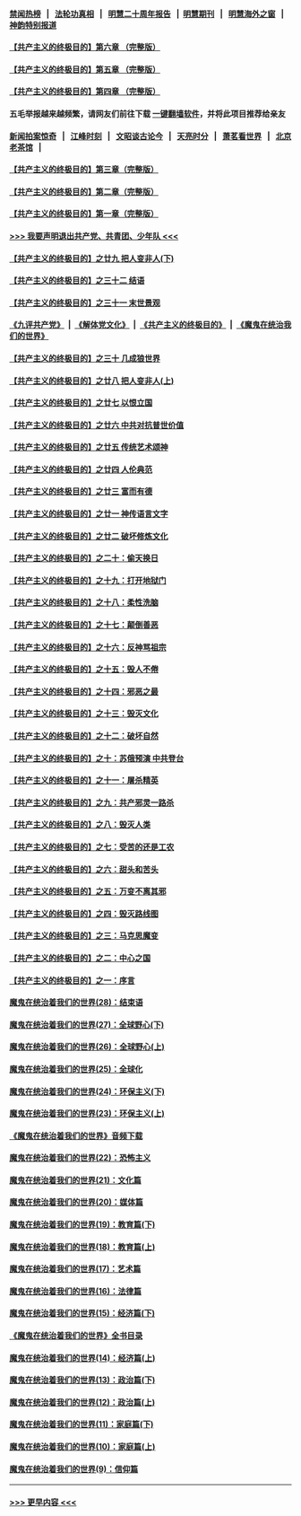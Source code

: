 #### [禁闻热榜](热点新闻.md?=0)  &nbsp;&nbsp;|&nbsp;&nbsp; [法轮功真相](https://github.com/gfw-breaker/truth/blob/master/README.md?=0) &nbsp;&nbsp;|&nbsp;&nbsp; [明慧二十周年报告](https://github.com/gfw-breaker/mh-reports/blob/master/README.md?=0) &nbsp;&nbsp;|&nbsp;&nbsp;[明慧期刊](https://github.com/gfw-breaker/mh-qikan) &nbsp;&nbsp;|&nbsp;&nbsp; [明慧海外之窗](https://github.com/gfw-breaker/mh-news/blob/master/README.md?=0) &nbsp;&nbsp;|&nbsp;&nbsp; [神韵特别报道](https://github.com/gfw-breaker/mh-news/blob/master/shenyun.md?=0)
#### [【共产主义的终极目的】第六章 （完整版）](../pages/nsc422/n11428913.md?t=02270631) 
#### [【共产主义的终极目的】第五章 （完整版）](../pages/nsc422/n11428912.md?t=02270631) 
#### [【共产主义的终极目的】第四章 （完整版）](../pages/nsc422/n11428907.md?t=02270631) 
#### 五毛举报越来越频繁，请网友们前往下载 [一键翻墙软件](https://github.com/gfw-breaker/ssr-accounts)，并将此项目推荐给亲友
#### [新闻拍案惊奇](https://github.com/gfw-breaker/banned-news/blob/master/pages/link4.md) &nbsp;&nbsp;|&nbsp;&nbsp; [江峰时刻](https://github.com/gfw-breaker/banned-news/blob/master/pages/link4.md) &nbsp;&nbsp;|&nbsp;&nbsp; [文昭谈古论今](https://github.com/gfw-breaker/banned-news/blob/master/pages/link4.md) &nbsp;&nbsp;|&nbsp;&nbsp; [天亮时分](https://github.com/gfw-breaker/banned-news/blob/master/pages/link4.md) &nbsp;&nbsp;|&nbsp;&nbsp; [萧茗看世界](https://github.com/gfw-breaker/banned-news/blob/master/pages/link4.md) &nbsp;&nbsp;|&nbsp;&nbsp; [北京老茶馆](https://github.com/gfw-breaker/banned-news/blob/master/pages/link4.md) &nbsp;&nbsp;|&nbsp;&nbsp; 
#### [【共产主义的终极目的】第三章（完整版）](../pages/nsc422/n11428848.md?t=02270631) 
#### [【共产主义的终极目的】第二章（完整版）](../pages/nsc422/n11428831.md?t=02270631) 
#### [【共产主义的终极目的】第一章（完整版）](../pages/nsc422/n11417651.md?t=02270631) 
#### [>>> 我要声明退出共产党、共青团、少年队 <<<](https://github.com/begood0513/goodnews/blob/master/quit/letter.md) 
#### [【共产主义的终极目的】之廿九 把人变非人(下)](../pages/nsc422/n11344140.md?t=02270631) 
#### [【共产主义的终极目的】之三十二 结语](../pages/nsc422/n11360535.md?t=02270631) 
#### [【共产主义的终极目的】之三十一 末世景观](../pages/nsc422/n11351129.md?t=02270631) 
#### [《九评共产党》](https://github.com/begood0513/9ping.md/blob/master/README.md) &nbsp;|&nbsp; [《解体党文化》](../../../../jtdwh.md/blob/master/README.md)  &nbsp;|&nbsp; [《共产主义的终极目的》](../../../../gczydzjmd.md/blob/master/README.md) &nbsp;|&nbsp; [《魔鬼在统治我们的世界》](../../../../mgztzwmdsj.md/blob/master/README.md) 
#### [【共产主义的终极目的】之三十 几成狼世界](../pages/nsc422/n11348280.md?t=02270631) 
#### [【共产主义的终极目的】之廿八 把人变非人(上)](../pages/nsc422/n11340492.md?t=02270631) 
#### [【共产主义的终极目的】之廿七 以恨立国](../pages/nsc422/n11336944.md?t=02270631) 
#### [【共产主义的终极目的】之廿六 中共对抗普世价值](../pages/nsc422/n11324785.md?t=02270631) 
#### [【共产主义的终极目的】之廿五 传统艺术颂神](../pages/nsc422/n11296396.md?t=02270631) 
#### [【共产主义的终极目的】之廿四 人伦典范](../pages/nsc422/n11296397.md?t=02270631) 
#### [【共产主义的终极目的】之廿三 富而有德](../pages/nsc422/n11283598.md?t=02270631) 
#### [【共产主义的终极目的】之廿一 神传语言文字](../pages/nsc422/n11263265.md?t=02270631) 
#### [【共产主义的终极目的】之廿二 破坏修炼文化](../pages/nsc422/n11245728.md?t=02270631) 
#### [【共产主义的终极目的】之二十：偷天换日](../pages/nsc422/n11238846.md?t=02270631) 
#### [【共产主义的终极目的】之十九：打开地狱门](../pages/nsc422/n11206376.md?t=02270631) 
#### [【共产主义的终极目的】之十八：柔性洗脑](../pages/nsc422/n11199994.md?t=02270631) 
#### [【共产主义的终极目的】之十七：颠倒善恶](../pages/nsc422/n11179782.md?t=02270631) 
#### [【共产主义的终极目的】之十六：反神骂祖宗](../pages/nsc422/n11166798.md?t=02270631) 
#### [【共产主义的终极目的】之十五：毁人不倦](../pages/nsc422/n11166792.md?t=02270631) 
#### [【共产主义的终极目的】之十四：邪恶之最](../pages/nsc422/n11150249.md?t=02270631) 
#### [【共产主义的终极目的】之十三：毁灭文化](../pages/nsc422/n11135227.md?t=02270631) 
#### [【共产主义的终极目的】之十二：破坏自然](../pages/nsc422/n11135214.md?t=02270631) 
#### [【共产主义的终极目的】之十：苏俄预演 中共登台](../pages/nsc422/n11118424.md?t=02270631) 
#### [【共产主义的终极目的】之十一：屠杀精英](../pages/nsc422/n11118442.md?t=02270631) 
#### [【共产主义的终极目的】之九：共产邪灵一路杀](../pages/nsc422/n11114139.md?t=02270631) 
#### [【共产主义的终极目的】之八：毁灭人类](../pages/nsc422/n11108503.md?t=02270631) 
#### [【共产主义的终极目的】之七：受苦的还是工农](../pages/nsc422/n11101809.md?t=02270631) 
#### [【共产主义的终极目的】之六：甜头和苦头](../pages/nsc422/n11096971.md?t=02270631) 
#### [【共产主义的终极目的】之五：万变不离其邪](../pages/nsc422/n11091285.md?t=02270631) 
#### [【共产主义的终极目的】之四：毁灭路线图](../pages/nsc422/n11086284.md?t=02270631) 
#### [【共产主义的终极目的】之三：马克思魔变](../pages/nsc422/n11061941.md?t=02270631) 
#### [【共产主义的终极目的】之二：中心之国](../pages/nsc422/n11047728.md?t=02270631) 
#### [【共产主义的终极目的】之一：序言](../pages/nsc422/n11086077.md?t=02270631) 
#### [魔鬼在统治着我们的世界(28)：结束语](../pages/nsc422/n10936246.md?t=02270631) 
#### [魔鬼在统治着我们的世界(27)：全球野心(下)](../pages/nsc422/n10928319.md?t=02270631) 
#### [魔鬼在统治着我们的世界(26)：全球野心(上)](../pages/nsc422/n10900318.md?t=02270631) 
#### [魔鬼在统治着我们的世界(25)：全球化](../pages/nsc422/n10788205.md?t=02270631) 
#### [魔鬼在统治着我们的世界(24)：环保主义(下)](../pages/nsc422/n10695307.md?t=02270631) 
#### [魔鬼在统治着我们的世界(23)：环保主义(上)](../pages/nsc422/n10688613.md?t=02270631) 
#### [《魔鬼在统治着我们的世界》音频下载](../pages/nsc422/n10635553.md?t=02270631) 
#### [魔鬼在统治着我们的世界(22)：恐怖主义](../pages/nsc422/n10614727.md?t=02270631) 
#### [魔鬼在统治着我们的世界(21)：文化篇](../pages/nsc422/n10597706.md?t=02270631) 
#### [魔鬼在统治着我们的世界(20)：媒体篇](../pages/nsc422/n10586579.md?t=02270631) 
#### [魔鬼在统治着我们的世界(19)：教育篇(下)](../pages/nsc422/n10564808.md?t=02270631) 
#### [魔鬼在统治着我们的世界(18)：教育篇(上)](../pages/nsc422/n10526970.md?t=02270631) 
#### [魔鬼在统治着我们的世界(17)：艺术篇](../pages/nsc422/n10499093.md?t=02270631) 
#### [魔鬼在统治着我们的世界(16)：法律篇](../pages/nsc422/n10485969.md?t=02270631) 
#### [魔鬼在统治着我们的世界(15)：经济篇(下)](../pages/nsc422/n10469975.md?t=02270631) 
#### [《魔鬼在统治着我们的世界》全书目录](../pages/nsc422/n10464261.md?t=02270631) 
#### [魔鬼在统治着我们的世界(14)：经济篇(上)](../pages/nsc422/n10457370.md?t=02270631) 
#### [魔鬼在统治着我们的世界(13)：政治篇(下)](../pages/nsc422/n10448270.md?t=02270631) 
#### [魔鬼在统治着我们的世界(12)：政治篇(上)](../pages/nsc422/n10444576.md?t=02270631) 
#### [魔鬼在统治着我们的世界(11)：家庭篇(下)](../pages/nsc422/n10440961.md?t=02270631) 
#### [魔鬼在统治着我们的世界(10)：家庭篇(上)](../pages/nsc422/n10435448.md?t=02270631) 
#### [魔鬼在统治着我们的世界(9)：信仰篇](../pages/nsc422/n10432159.md?t=02270631) 

----
#### [ >>> 更早内容 <<< ](../indexes/nsc422-earlier.md)
